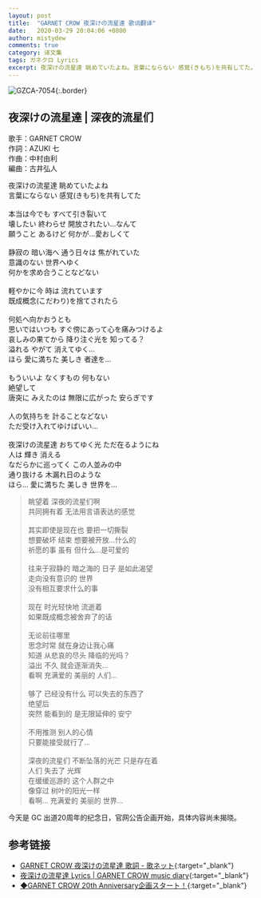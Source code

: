 ```yaml
---
layout: post
title:  "GARNET CROW 夜深けの流星達 歌词翻译"
date:   2020-03-29 20:04:06 +0800
author: mistydew
comments: true
category: 译文集
tags: ガネクロ Lyrics
excerpt: 夜深けの流星達 眺めていたよね。言葉にならない 感覚(きもち)を共有してた。
---
```

![GZCA-7054](https://crowsub.github.io/assets/images/discography/single/GZCA-7054.jpg){:.border}

## 夜深けの流星達 | 深夜的流星们

歌手：GARNET CROW<br>
作詞：AZUKI 七<br>
作曲：中村由利<br>
編曲：古井弘人

<div class="lyric-original">
<p>
夜深けの流星達 眺めていたよね<br>
言葉にならない 感覚(きもち)を共有してた<br>
<br>
本当は今でも すべて引き裂いて<br>
壊したい 終わらせ 開放されたい…なんて<br>
願うこと あるけど 何かが…愛おしくて<br>
<br>
静寂の 暗い海へ 通う日々は 焦がれていた<br>
意識のない 世界へゆく<br>
何かを求め合うことなどない<br>
<br>
軽やかに今 時は 流れています<br>
既成概念(こだわり)を捨てされたら<br>
<br>
何処へ向かおうとも<br>
思いではいつも すぐ傍にあって心を痛みつけるよ<br>
哀しみの果てから 降り注ぐ光を 知ってる？<br>
溢れる やがて 消えてゆく…<br>
ほら 愛に満ちた 美しき 者達を…<br>
<br>
もういいよ なくすもの 何もない<br>
絶望して<br>
唐突に みえたのは 無限に広がった 安らぎです<br>
<br>
人の気持ちを 計ることなどない<br>
ただ受け入れてゆけばいい…<br>
<br>
夜深けの流星達 おちてゆく光 ただ在るようにね<br>
人は 輝き 消える<br>
なだらかに巡ってく この人並みの中<br>
通り抜ける 木漏れ日のような<br>
ほら… 愛に満ちた 美しき 世界を…
</p>
</div>

<div class="lyric-translation">
<blockquote>
眺望着 深夜的流星们啊<br>
共同拥有着 无法用言语表达的感觉<br>
<br>
其实即使是现在也 要把一切撕裂<br>
想要破坏 结束 想要被开放...什么的<br>
祈愿的事 虽有 但什么...是可爱的<br>
<br>
往来于寂静的 暗之海的 日子 是如此渴望<br>
走向没有意识的 世界<br>
没有相互要求什么的事<br>
<br>
现在 时光轻快地 流逝着<br>
如果既成概念被舍弃了的话<br>
<br>
无论前往哪里<br>
思念时常 就在身边让我心痛<br>
知道 从悲哀的尽头 降临的光吗？<br>
溢出 不久 就会逐渐消失...<br>
看啊 充满爱的 美丽的 人们...<br>
<br>
够了 已经没有什么 可以失去的东西了<br>
绝望后<br>
突然 能看到的 是无限延伸的 安宁<br>
<br>
不用推测 别人的心情<br>
只要能接受就行了...<br>
<br>
深夜的流星们 不断坠落的光芒 只是存在着<br>
人们 失去了 光辉<br>
在缓缓巡游的 这个人群之中<br>
像穿过 树叶的阳光一样<br>
看啊... 充满爱的 美丽的 世界...
</blockquote>
</div>

今天是 GC 出道20周年的纪念日，官网公告企画开始，具体内容尚未揭晓。

## 参考链接

* [GARNET CROW 夜深けの流星達 歌詞 - 歌ネット](https://www.uta-net.com/song/50834){:target="_blank"}
* [夜深けの流星達 Lyrics \| GARNET CROW music diary](https://crowsub.github.io/lyrics/original/夜深けの流星達.html){:target="_blank"}
* [◆GARNET CROW 20th Anniversary企画スタート！](http://www.garnetcrow.com/news/#info20200329){:target="_blank"}

